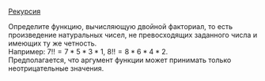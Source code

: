 [Рекурсия](https://stepik.org/lesson/8413/step/4)
  
Определите функцию, вычисляющую двойной факториал, то есть произведение натуральных чисел, не превосходящих заданного числа и имеющих ту же четность.  
Например: $`7!!=7*5*3*1`$, $`8!!=8*6*4*2`$.  
Предполагается, что аргумент функции может принимать только неотрицательные значения.